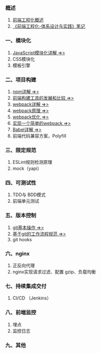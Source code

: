 ### 概述
1. [前端工程化概述](./IntegratedSolution.md)
2. [《前端工程化-体系设计与实践》笔记](./StudyNotes.md)

### 一、模块化
1. [JavaScript模块化详解 =>>](./JavaScriptModules.md)
2. CSS模块化
3. 模板引擎

### 二、项目构建
1. [npm详解 =>>](./NpmDetail.md)
2. [前端构建工具的发展和比较 =>>](./BuildTools.md)
3. [webpack详解 =>>](./WebpackDetail.md)
4. [webpack原理 =>>](./WebpackPrinciple.md)
5. [webpack优化 =>>](./WebpackOptimization.md)
6. [实现一个简单的webpack =>>](./SimpleWebpack.md)
7. [Babel详解 =>>](./Babel.md)
8. 前端代码兼容方案，Polyfill

### 三、限定规范
1. ESLint规则检测原理
2. mock（yapi）

### 四、可测试性
1. TDD与 BDD模式
2. 前端单元测试

### 五、版本控制
1. [git基本操作 =>>](./GitCheatSheet.md)
2. [基于git的工作流程规范 =>>](./GitWorkflow.md)
3. git hooks

### 六、nginx
1. 正反向代理
2. nginx实现请求过滤、配置 gzip、负载均衡

### 七、持续集成交付
1. CI/CD （Jenkins）

### 八、前端监控
1. 埋点
2. 监控日志

### 九、其他
